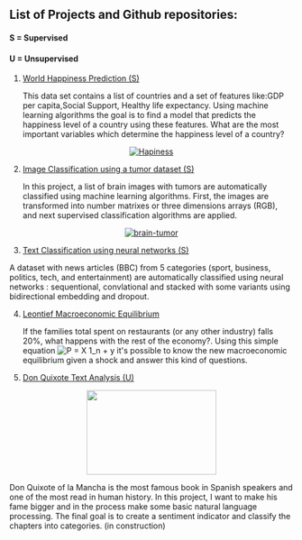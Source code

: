 ## List of Projects and Github repositories:
#### S = Supervised
#### U = Unsupervised

1. [ World Happiness Prediction (S)](https://github.com/bavilaa/adv_ml/blob/master/Assignment1_f.ipynb)

    This data set contains a list of countries and a set of features like:GDP per capita,Social Support, Healthy life expectancy. Using machine learning algorithms the goal is to find a model that predicts the happiness level of a country using these features. What are the most important variables which determine the happiness level of a country?

<html>
<p align="center">
    <a href="https://imgbb.com/"><img src="https://i.ibb.co/Q8Whfkd/Hapiness.jpg" alt="Hapiness" border="0"></a>
    </p>
</html>



2. [Image Classification using a tumor dataset (S)](https://github.com/bavilaa/adv_ml/blob/master/Tumor_Classification.ipynb)


   In this project, a list of brain images with tumors are automatically classified using machine learning algorithms. First, the images are transformed into number matrixes or three dimensions arrays (RGB), and next supervised classification algorithms are applied.

<html>
<p align="center">
<a href="https://imgbb.com/"><img src="https://i.ibb.co/4TfgsGR/brain-tumor.jpg" alt="brain-tumor" border="0"></a>

</p>
</html>



3. [Text Classification using neural networks (S)](https://github.com/bavilaa/adv_ml/blob/master/BBC_News_Classification.ipynb)

  A dataset with news articles (BBC) from 5 categories (sport, business, politics, tech, and entertainment) are automatically classified using neural networks : sequentional, convlational and stacked with some variants using bidirectional embedding and dropout.


4. [Leontief Macroeconomic Equilibrium ](https://github.com/bavilaa/leontief)

 
   If the families total spent on restaurants (or any other industry) falls 20%, what happens with the rest of the economy?. Using this simple equation ![P = X 1_n + y](https://render.githubusercontent.com/render/math?math=P%20%3D%20X%201_n%20%2B%20y) it's possible to know the new macroeconomic equilibrium given a shock and answer this kind of questions.

5. [Don Quixote Text Analysis (U)](https://github.com/bavilaa/quijote)

<html>
<p align="center">
  <img width="230" height="150" src="http://static.plenummedia.com/30644/images/20160505094554-don-quijote-de-la-mancha-web.jpg">
</p>
</html>

  Don Quixote of la Mancha is the most famous book in Spanish speakers and one of the most read in human history. In this project, I want to make his fame bigger and in the process make some basic natural language processing. The final goal is to create a sentiment indicator and classify the chapters into categories.
  (in construction)



